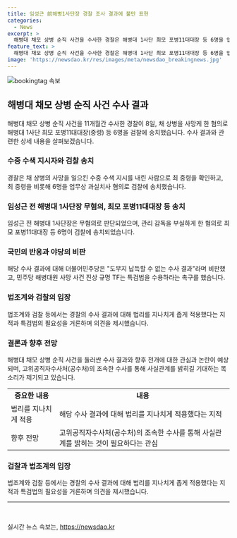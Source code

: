 ```yaml
---
title: 임성근 前해병1사단장 경찰 조사 결과에 불만 표현
categories:
  - News
excerpt: >
  해병대 채모 상병 순직 사건을 수사한 경찰은 해병대 1사단 최모 포병11대대장 등 6명을 업무상 과실치사 혐의로 검찰에 송치했다. 수중 수색을 지시한 최 중령에게 채 상병의 사망 책임이 있다는 결론을 이끌었으며, 임 전 해병대 1사단장은 무혐의로 판단됐다. 불송치 결정에 대한 비판과 법조계의 지적이 있었지만, 경찰은 직권남용을 부인하고 부하들의 오해를 강조했다. 또한, 공수처가 관련된 변호사 A 씨를 조사 중이며, 이에 대한 의혹이 제기되고 있다. (요약문)
feature_text: >
  해병대 채모 상병 순직 사건을 수사한 경찰은 해병대 1사단 최모 포병11대대장 등 6명을 업무상 과실치사 혐의로 검찰에 송치했다. 수중 수색을 지시한 최 중령에게 채 상병의 사망 책임이 있다는 결론을 이끌었으며, 임 전 해병대 1사단장은 무혐의로 판단됐다. 불송치 결정에 대한 비판과 법조계의 지적이 있었지만, 경찰은 직권남용을 부인하고 부하들의 오해를 강조했다. 또한, 공수처가 관련된 변호사 A 씨를 조사 중이며, 이에 대한 의혹이 제기되고 있다. (요약문)
image: 'https://newsdao.kr/res/images/meta/newsdao_breakingnews.jpg'
---
```


<p><img src="https://newsdao.kr/res/images/meta/newsdao_breakingnews.jpg" alt="bookingtag 속보" /></p>

<h2 data-ke-size="size26">해병대 채모 상병 순직 사건 수사 결과</h2>

<p data-ke-size="size16">해병대 채모 상병 순직 사건을 11개월간 수사한 경찰이 8일, 채 상병을 사망케 한 혐의로 해병대 1사단 최모 포병11대대장(중령) 등 6명을 검찰에 송치했습니다. 수사 결과와 관련한 상세 내용을 살펴보겠습니다.</p>

<h3><b>수중 수색 지시자와 검찰 송치</b></h3>

<p data-ke-size="size16">경찰은 채 상병의 사망을 일으킨 수중 수색 지시를 내린 사람으로 최 중령을 확인하고, 최 중령을 비롯해 6명을 업무상 과실치사 혐의로 검찰에 송치했습니다.</p>

<h3><b>임성근 전 해병대 1사단장 무혐의, 최모 포병11대대장 등 송치</b></h3>

<p data-ke-size="size16">임성근 전 해병대 1사단장은 무혐의로 판단되었으며, 관리 감독을 부실하게 한 혐의로 최모 포병11대대장 등 6명이 검찰에 송치되었습니다.</p>

<h3><b>국민의 반응과 야당의 비판</b></h3>

<p data-ke-size="size16">해당 수사 결과에 대해 더불어민주당은 "도무지 납득할 수 없는 수사 결과"라며 비판했고, 민주당 해병대원 사망 사건 진상 규명 TF는 특검법을 수용하라는 촉구를 했습니다.</p>

<h3><b>법조계와 검찰의 입장</b></h3>

<p data-ke-size="size16">법조계와 검찰 등에서는 경찰의 수사 결과에 대해 법리를 지나치게 좁게 적용했다는 지적과 특검법의 필요성을 거론하며 의견을 제시했습니다.</p>

<h3><b>결론과 향후 전망</b></h3>

<p data-ke-size="size16">해병대 채모 상병 순직 사건을 둘러싼 수사 결과와 향후 전개에 대한 관심과 논란이 예상되며, 고위공직자수사처(공수처)의 조속한 수사를 통해 사실관계를 밝히길 기대하는 목소리가 제기되고 있습니다.</p>

<table>
    <tbody>
        <tr>
            <td style="text-align: center; height: 17px;"><b>중요한 내용</b></td>
            <td style="text-align: center; height: 17px;"><b>내용</b></td>
        </tr>
        <tr>
            <td style="text-align: left; height: 17px;">법리를 지나치게 적용</td>
            <td style="text-align: left; height: 17px;">해당 수사 결과에 대해 법리를 지나치게 적용했다는 지적</td>
        </tr>
        <tr>
            <td style="text-align: left; height: 17px;">향후 전망</td>
            <td style="text-align: left; height: 17px;">고위공직자수사처(공수처)의 조속한 수사를 통해 사실관계를 밝히는 것이 필요하다는 관심</td>
        </tr>
    </tbody>
</table>

<h3><b>검찰과 법조계의 입장</b></h3>

<p data-ke-size="size16">법조계와 검찰 등에서는 경찰의 수사 결과에 대해 법리를 지나치게 좁게 적용했다는 지적과 특검법의 필요성을 거론하며 의견을 제시했습니다.</p>

<hr>

<p data-ke-size="size16">&nbsp;</p>
실시간 뉴스 속보는, <a href="https://newsdao.kr" rel="dofollow">https://newsdao.kr</a>


